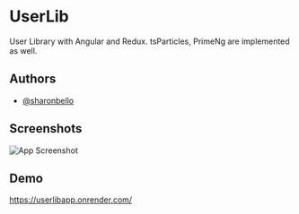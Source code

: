 # UserLib

User Library with Angular and Redux.
tsParticles, PrimeNg are implemented as well.

## Authors

- [@sharonbello](https://github.com/SharonBello)

## Screenshots

![App Screenshot](https://res.cloudinary.com/primap/image/upload/v1668132652/General/Appsforce%20Assignment/Screenshot_2022-11-11_041021_un4sa3.jpg)

## Demo

https://userlibapp.onrender.com/
